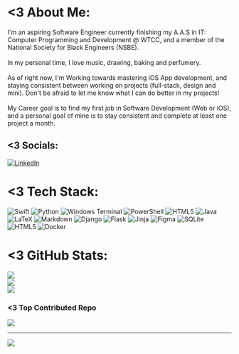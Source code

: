 # <3 About Me:
I'm an aspiring Software Engineer currently finishing my A.A.S in IT: Computer Programming and Development @ WTCC, and a member of the National Society for Black Engineers (NSBE).<br><br>In my personal time, I love music, drawing, baking and perfumery.<br><br>As of right now, I'm Working towards mastering iOS App development, and staying consistent between working on projects (full-stack, design and mini). Don't be afraid to let me know what I can do better in my projects!<br><br>My Career goal is to find my first job in Software Development (Web or iOS), and a personal goal of mine is to stay consistent and complete at least one project a month.


## <3 Socials:
[![LinkedIn](https://img.shields.io/badge/LinkedIn-%230077B5.svg?logo=linkedin&logoColor=white)](https://linkedin.com/in/www.linkedin.com/in/nyasjames) 

# <3 Tech Stack:
![Swift](https://img.shields.io/badge/swift-F54A2A?style=flat&logo=swift&logoColor=white) ![Python](https://img.shields.io/badge/python-3670A0?style=flat&logo=python&logoColor=ffdd54) ![Windows Terminal](https://img.shields.io/badge/Windows%20Terminal-%234D4D4D.svg?style=flat&logo=windows-terminal&logoColor=white) ![PowerShell](https://img.shields.io/badge/PowerShell-%235391FE.svg?style=flat&logo=powershell&logoColor=white) ![HTML5](https://img.shields.io/badge/html5-%23E34F26.svg?style=flat&logo=html5&logoColor=white) ![Java](https://img.shields.io/badge/java-%23ED8B00.svg?style=flat&logo=openjdk&logoColor=white) ![LaTeX](https://img.shields.io/badge/latex-%23008080.svg?style=flat&logo=latex&logoColor=white) ![Markdown](https://img.shields.io/badge/markdown-%23000000.svg?style=flat&logo=markdown&logoColor=white) ![Django](https://img.shields.io/badge/django-%23092E20.svg?style=flat&logo=django&logoColor=white) ![Flask](https://img.shields.io/badge/flask-%23000.svg?style=flat&logo=flask&logoColor=white) ![Jinja](https://img.shields.io/badge/jinja-white.svg?style=flat&logo=jinja&logoColor=black) ![Figma](https://img.shields.io/badge/figma-%23F24E1E.svg?style=flat&logo=figma&logoColor=white) ![SQLite](https://img.shields.io/badge/sqlite-%2307405e.svg?style=flat&logo=sqlite&logoColor=white) ![HTML5](https://img.shields.io/badge/html5-%23E34F26.svg?style=flat&logo=html5&logoColor=white) ![Docker](https://img.shields.io/badge/docker-%230db7ed.svg?style=flat&logo=docker&logoColor=white)

# <3 GitHub Stats:
![](https://github-readme-stats.vercel.app/api?username=nyjames&theme=rose&hide_border=true&include_all_commits=true&count_private=true)<br/>
![](https://nirzak-streak-stats.vercel.app/?user=nyjames&theme=rose&hide_border=true)<br/>
![](https://github-readme-stats.vercel.app/api/top-langs/?username=nyjames&theme=rose&hide_border=true&include_all_commits=true&count_private=true&layout=compact)

### <3 Top Contributed Repo
![](https://github-contributor-stats.vercel.app/api?username=nyjames&limit=5&theme=rose&combine_all_yearly_contributions=true)

---
[![](https://visitcount.itsvg.in/api?id=nyjames&icon=0&color=5)](https://visitcount.itsvg.in)

<!-- Proudly created with GPRM ( https://gprm.itsvg.in ) -->
